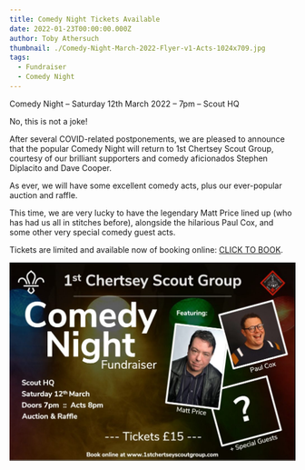 ```yaml
---
title: Comedy Night Tickets Available
date: 2022-01-23T00:00:00.000Z
author: Toby Athersuch
thumbnail: ./Comedy-Night-March-2022-Flyer-v1-Acts-1024x709.jpg
tags:
  - Fundraiser
  - Comedy Night
---
```


Comedy Night – Saturday 12th March 2022 – 7pm – Scout HQ

No, this is not a joke!

After several COVID-related postponements, we are pleased to announce that the popular Comedy Night will return to 1st Chertsey Scout Group, courtesy of our brilliant supporters and comedy aficionados Stephen Diplacito and Dave Cooper.

As ever, we will have some excellent comedy acts, plus our ever-popular auction and raffle.

This time, we are very lucky to have the legendary Matt Price lined up (who has had us all in stitches before), alongside the hilarious Paul Cox, and some other very special comedy guest acts.

Tickets are limited and available now of booking online: [CLICK TO BOOK](https://www.ticketsource.co.uk/1st-chertsey-scout-group).

![comedy night flyer](./Comedy-Night-March-2022-Flyer-v1-Acts-1024x709.jpg)
